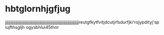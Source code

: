 # hbtglornhjgfjug
jjjjjjjjjjjjjjjjjjjjjjjjjjjjjjjjjjjjjjjjjjjjjjjjjjjjjjjjjjjjjjjjjjjjjjjreutgfkytfvitjdcutjrfsdurfjki'rojypdityj'spiujfthsgljh ogysbhlui45thnr
